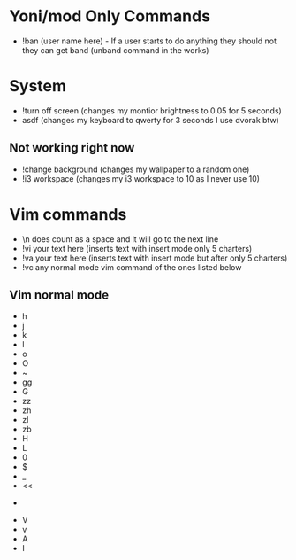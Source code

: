 # Yoni/mod Only Commands
* !ban (user name here) - If a user starts to do anything they should not they can get band (unband command in the works)

# System
* !turn off screen (changes my montior brightness to 0.05 for 5 seconds)
* asdf (changes my keyboard to qwerty for 3 seconds I use dvorak btw)

## Not working right now
* !change background (changes my wallpaper to a random one)
* !i3 workspace (changes my i3 workspace to 10 as I never use 10)

# Vim commands
* \n does count as a space and it will go to the next line
* !vi your text here (inserts text with insert mode only 5 charters)
* !va your text here (inserts text with insert mode but after only 5 charters)
* !vc any normal mode vim command of the ones listed below
## Vim normal mode
* h
* j
* k
* l
* o
* O
* ~
* gg
* G
* zz
* zh
* zl
* zb
* H
* L
* 0
* $
* _
* <<
* >>
* V
* v
* A
* I
